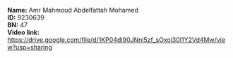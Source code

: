 **Name:** Amr Mahmoud Abdelfattah Mohamed </br>
**ID:** 9230639 </br>
**BN:** 47 </br>
**Video link:** https://drive.google.com/file/d/1KP04dI90JNni5zf_sOxoi30I1Y2Vd4Mw/view?usp=sharing
